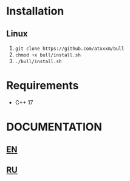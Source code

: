# Installation
## Linux
1. ```git clone https://github.com/atxxxm/bull```
2. ```chmod +x bull/install.sh```
3. ```./bull/install.sh```

# Requirements
- C++ 17
   
# DOCUMENTATION
## [EN](https://github.com/atxxxm/bull-wLib/wiki/EN)
## [RU](https://github.com/atxxxm/bull-wLib/wiki/RU)
